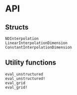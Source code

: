 # API

## Structs

```@docs
NDInterpolation
LinearInterpolationDimension
ConstantInterpolationDimension
```

## Utility functions

```@docs
eval_unstructured
eval_unstructured!
eval_grid
eval_grid!
```
